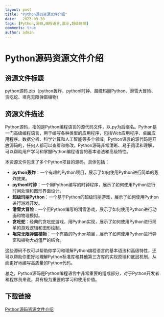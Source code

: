 ```yaml
---
layout: post
title: "Python源码资源文件介绍"
date:   2023-09-30
tags: [Python,源码,编程语言,展示,超级玛丽]
comments: true
author: admin
---
```

# Python源码资源文件介绍

## 资源文件标题
python源码.zip（python轰炸、pythonl时钟、超级玛丽Python、滑雪大冒险、贪吃蛇、坦克无限弹窗植物）

## 资源文件描述
Python源码，指的是Python编程语言的源代码文件，以.py为后缀名。Python是一门高级编程语言，用于编写各种类型的应用程序，包括Web应用程序、桌面应用程序、数据分析、科学计算和人工智能等多个领域。Python语言的源代码是开放源码的，任何人都可以查看和修改。Python源码非常清晰、易于阅读和理解，可以帮助用户学习和掌握Python编程语言的基本语法和高级特性。

本资源文件包含了多个Python项目的源码，具体包括：
- **python轰炸**：一个有趣的Python项目，展示了如何使用Python进行简单的轰炸效果。
- **pythonl时钟**：一个用Python编写的时钟程序，展示了如何使用Python进行时间处理和图形界面设计。
- **超级玛丽Python**：一个基于Python的超级玛丽游戏，展示了如何使用Python进行游戏开发。
- **滑雪大冒险**：一个用Python编写的滑雪游戏，展示了如何使用Python进行动画和物理模拟。
- **贪吃蛇**：经典的贪吃蛇游戏，用Python实现，展示了如何使用Python进行简单的游戏逻辑和图形绘制。
- **坦克无限弹窗植物**：一个有趣的Python项目，展示了如何使用Python进行弹窗和植物大战僵尸的结合。

这些源码不仅可以帮助你学习和理解Python编程语言的基本语法和高级特性，还可以帮助你更好地理解Python标准库和其他第三方库的实现原理和底层机制，从而更好地编写高质量的Python代码。

总之，Python源码是Python编程语言中非常重要的组成部分，对于Python开发者和程序员来说，具有极为重要的学习和使用价值。

## 下载链接

[Python源码资源文件介绍](https://pan.quark.cn/s/c7d26e3a0e0a)